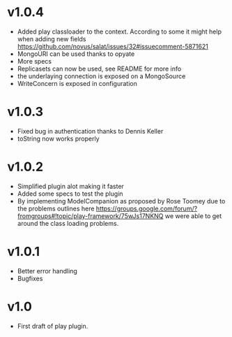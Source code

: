 # v1.0.4

 * Added play classloader to the context. According to some it might help when adding new fields <https://github.com/novus/salat/issues/32#issuecomment-5871621>
 * MongoURI can be used thanks to opyate
 * More specs
 * Replicasets can now be used, see README for more info
 * the underlaying connection is exposed on a MongoSource
 * WriteConcern is exposed in configuration

# v1.0.3

 * Fixed bug in authentication thanks to Dennis Keller
 * toString now works properly

# v1.0.2

 * Simplified plugin alot making it faster
 * Added some specs to test the plugin
 * By implementing ModelCompanion as proposed by Rose Toomey due to the problems outlines here <https://groups.google.com/forum/?fromgroups#!topic/play-framework/75wJs17NKNQ> we were able to get around the class loading problems.

# v1.0.1

 * Better error handling
 * Bugfixes

# v1.0

 * First draft of play plugin.
